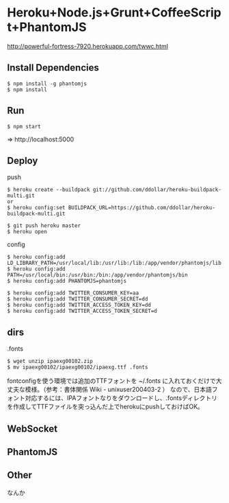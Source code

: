 Heroku+Node.js+Grunt+CoffeeScript+PhantomJS
========================

http://powerful-fortress-7920.herokuapp.com/twwc.html 

Install Dependencies
--------------------

    $ npm install -g phantomjs
    $ npm install


Run
---

    $ npm start

=> http://localhost:5000


Deploy
------

push

    $ heroku create --buildpack git://github.com/ddollar/heroku-buildpack-multi.git
    or
    $ heroku config:set BUILDPACK_URL=https://github.com/ddollar/heroku-buildpack-multi.git

    $ git push heroku master
    $ heroku open


config

    $ heroku config:add LD_LIBRARY_PATH=/usr/local/lib:/usr/lib:/lib:/app/vendor/phantomjs/lib
    $ heroku config:add PATH=/usr/local/bin:/usr/bin:/bin:/app/vendor/phantomjs/bin
    $ heroku config:add PHANTOMJS=phantomjs
    
    $ heroku config:add TWITTER_CONSUMER_KEY=aa
    $ heroku config:add TWITTER_CONSUMER_SECRET=dd
    $ heroku config:add TWITTER_ACCESS_TOKEN_KEY=dd
    $ heroku config:add TWITTER_ACCESS_TOKEN_SECRET=d

dirs
------

.fonts

    $ wget unzip ipaexg00102.zip
    $ mv ipaexg00102/ipaexg00102/ipaexg.ttf .fonts
 
  fontconfigを使う環境では追加のTTFフォントを ~/.fonts に入れておくだけで大丈夫な模様。（参考：書体関係 Wiki - unixuser200403-2 ）
  なので、日本語フォント対応するには、IPAフォントなりをダウンロードし、.fontsディレクトリを作成してTTFファイルを突っ込んだ上でherokuにpushしておけばOK。
     
WebSocket
------
 
  
PhantomJS
------

Other
-----
 なんか